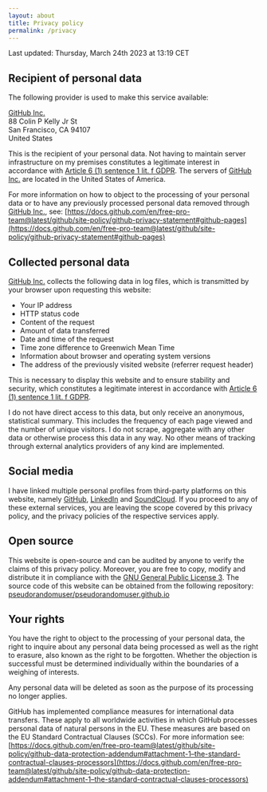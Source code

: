 ```yaml
---
layout: about
title: Privacy policy
permalink: /privacy
---
```


Last updated: Thursday, March 24th 2023 at 13:19 CET

## Recipient of personal data

The following provider is used to make this service available:

[GitHub Inc.](https://github.com/)\
88 Colin P Kelly Jr St\
San Francisco, CA 94107\
United States

This is the recipient of your personal data. Not having to maintain server infrastructure on my premises constitutes a legitimate interest in accordance with [Article 6 (1) sentence 1 lit. f GDPR](https://gdpr-info.eu/art-6-gdpr/). The servers of [GitHub Inc.](https://github.com/) are located in the United States of America.

For more information on how to object to the processing of your personal data or to have any previously processed personal data removed through [GitHub Inc.](https://github.com/), see: [https://docs.github.com/en/free-pro-team@latest/github/site-policy/github-privacy-statement#github-pages](https://docs.github.com/en/free-pro-team@latest/github/site-policy/github-privacy-statement#github-pages)

## Collected personal data

[GitHub Inc.](https://github.com/) collects the following data in log files, which is transmitted by your browser upon requesting this website:

* Your IP address
* HTTP status code
* Content of the request
* Amount of data transferred
* Date and time of the request
* Time zone difference to Greenwich Mean Time
* Information about browser and operating system versions
* The address of the previously visited website (referrer request header)

This is necessary to display this website and to ensure stability and security, which constitutes a legitimate interest in accordance with [Article 6 (1) sentence 1 lit. f GDPR](https://gdpr-info.eu/art-6-gdpr/).

I do not have direct access to this data, but only receive an anonymous, statistical summary. This includes the frequency of each page viewed and the number of unique visitors. I do not scrape, aggregate with any other data or otherwise process this data in any way. No other means of tracking through external analytics providers of any kind are implemented.

## Social media

I have linked multiple personal profiles from third-party platforms on this website, namely [GitHub](https://github.com), [LinkedIn](https://www.linkedin.com/) and [SoundCloud](https://soundcloud.com). If you proceed to any of these external services, you are leaving the scope covered by this privacy policy, and the privacy policies of the respective services apply.

## Open source

This website is open-source and can be audited by anyone to verify the claims of this privacy policy. Moreover, you are free to copy, modify and distribute it in compliance with the [GNU General Public License 3](https://www.gnu.org/licenses/gpl-3.0.html). The source code of this website can be obtained from the following repository: [pseudorandomuser/pseudorandomuser.github.io](https://github.com/pseudorandomuser/pseudorandomuser.github.io)

## Your rights

You have the right to object to the processing of your personal data, the right to inquire about any personal data being processed as well as the right to erasure, also known as the right to be forgotten. Whether the objection is successful must be determined individually within the boundaries of a weighing of interests.

Any personal data will be deleted as soon as the purpose of its processing no longer applies.

GitHub has implemented compliance measures for international data transfers. These apply to all worldwide activities in which GitHub processes personal data of natural persons in the EU. These measures are based on the EU Standard Contractual Clauses (SCCs). For more information see: [https://docs.github.com/en/free-pro-team@latest/github/site-policy/github-data-protection-addendum#attachment-1–the-standard-contractual-clauses-processors](https://docs.github.com/en/free-pro-team@latest/github/site-policy/github-data-protection-addendum#attachment-1–the-standard-contractual-clauses-processors)
